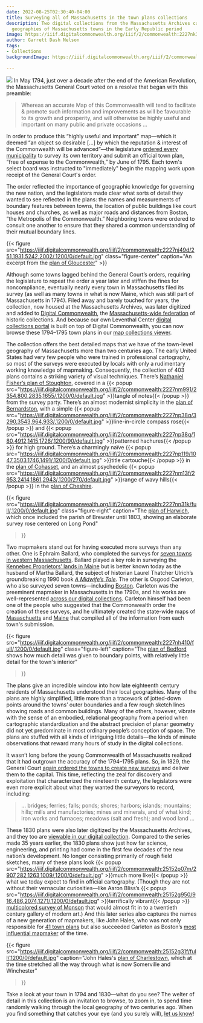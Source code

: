 ```yaml
---
date: 2022-08-25T02:30:40-04:00
title: Surveying all of Massachusetts in the town plans collections
description: Two digital collections from the Massachusetts Archives capture the micro-scaled
  geographies of Massachusetts towns in the Early Republic period
image: https://iiif.digitalcommonwealth.org/iiif/2/commonwealth:2227nk39c/545,5348,4431,1654/,1200/0/default.jpg
author: Garrett Dash Nelson
tags:
- Collections
backgroundImage: https://iiif.digitalcommonwealth.org/iiif/2/commonwealth:2227nk39c/545,5348,4431,1654/,1200/0/default.jpg

---
```

![](https://iiif.archivelab.org/iiif/actsresolvespass179495mass$208/424,2200,1543,417/full/0/default.jpg)
In May 1794, just over a decade after the end of the American Revolution, the Massachusetts General Court voted on a resolve that began with this preamble:

> Whereas an accurate Map of this Commonwealth will tend to facilitate & promote such information and improvements as will be favourable to its growth and prosperity, and will otherwise be highly useful and important on many public and private occasions …

In order to produce this “highly useful and important” map—which it deemed “an object so desirable \[…\] by which the reputation & interest of the Commonwealth will be advanced”—the legislature [ordered every municipality](https://archive.org/details/actsresolvespass179495mass/page/202/mode/2up) to survey its own territory and submit an official town plan, “free of expense to the Commonwealth,” by June of 1795. Each town's select board was instructed to "immediately" begin the mapping work upon receipt of the General Court's order.

The order reflected the importance of geographic knowledge for governing the new nation, and the legislators made clear what sorts of detail they wanted to see reflected in the plans: the names and measurements of boundary features between towns, the location of public buildings like court houses and churches, as well as major roads and distances from Boston, “the Metropolis of the Commonwealth.” Neighboring towns were ordered to consult one another to ensure that they shared a common understanding of their mutual boundary lines. 

{{< figure 
src="https://iiif.digitalcommonwealth.org/iiif/2/commonwealth:2227nj49d/251,1931,5242,2002/,1200/0/default.jpg"
class="figure-center"
caption="An excerpt from the [plan of Gloucester](https://collections.leventhalmap.org/search/commonwealth:2227nj484)" >}}

Although some towns lagged behind the General Court’s orders, requiring the legislature to repeat the order a year later and stiffen the fines for noncompliance, eventually nearly every town in Massachusetts filed its survey (as well as many towns in what is now Maine, which was still part of Massachusetts in 1794). Filed away and barely touched for years, the collection, now housed at the Massachusetts Archives, was later digitized and added to [Digital Commonwealth](https://www.digitalcommonwealth.org), the [Massachusetts-wide federation](https://www.digitalcommonwealth.org/about_dc) of historic collections. And because our own Leventhal Center [digital collections portal](https://collections.leventhalmap.org) is built on top of Digital Commonwealth, you can now browse these 1794–1795 town plans in our [map collections viewer](https://collections.leventhalmap.org/search?f%5Bcollection_name_ssim%5D%5B%5D=Town+plans%2C+1794).


The collection offers the best detailed maps that we have of the town-level geography of Massachusetts more than two centuries ago. The early United States had very few people who were trained in professional cartography, so most of the surveys were executed by locals with only a rudimentary working knowledge of mapmaking. Consequently, the collection of 403 plans contains a striking variety of visual techniques. There’s [Nathaniel Fisher’s plan of Stoughton](https://collections.leventhalmap.org/search/commonwealth:2227nm98r), covered in a {{< popup src="https://iiif.digitalcommonwealth.org/iiif/2/commonwealth:2227nm991/2354,800,2835,1655/,1200/0/default.jpg" >}}tangle of notes{{< /popup >}} from the survey party. There’s an almost modernist simplicity in the [plan of Bernardston](https://collections.leventhalmap.org/search/commonwealth:2227np37f), with a simple {{< popup src="https://iiif.digitalcommonwealth.org/iiif/2/commonwealth:2227np38q/3290,3543,964,933/,1200/0/default.jpg" >}}line-in-circle compass rose{{< /popup >}} and {{< popup src="https://iiif.digitalcommonwealth.org/iiif/2/commonwealth:2227np38q/180,4912,1415,1726/,1200/90/default.jpg" >}}patterned hachures{{< /popup >}} for high ground. There’s a charmingly naïve {{< popup src="https://iiif.digitalcommonwealth.org/iiif/2/commonwealth:2227np119/1047,3503,1746,1491/,1200/0/default.jpg" >}}title cartouche{{< /popup >}} in the [plan of Cohasset](https://collections.leventhalmap.org/search/commonwealth:2227np101), and an almost psychedelic {{< popup src="https://iiif.digitalcommonwealth.org/iiif/2/commonwealth:2227nm13f/2953,2414,1861,2943/,1200/270/default.jpg" >}}range of wavy hills{{< /popup >}} in the [plan of Cheshire](https://collections.leventhalmap.org/search/commonwealth:2227nm125).

{{<
figure
src="https://iiif.digitalcommonwealth.org/iiif/2/commonwealth:2227nn31k/full/,1200/0/default.jpg"
class="figure-right"
caption="The [plan of Harwich](https://collections.leventhalmap.org/search/commonwealth:2227nn309), which once included the parish of Brewster until 1803, showing an elaborate survey rose centered on Long Pond" 
>}}

Two mapmakers stand out for having executed more surveys than any other. One is Ephraim Ballard, who completed the surveys for [seven towns in western Massachusetts](https://collections.leventhalmap.org/search?f%5Bcollection_name_ssim%5D%5B%5D=Town+plans%2C+1794&f%5Bname_facet_ssim%5D%5B%5D=Ballard%2C+Ephraim&per_page=100). Ballard played a key role in surveying the [Kennebec Proprietors’ lands in Maine](https://maineanencyclopedia.com/ephraim-ballard/) but is better known today as the husband of Martha Ballard, the subject of historian Laurel Thatcher Ulrich’s groundbreaking 1990 book [_A Midwife’s Tale_](http://www.worldcat.org/oclc/1311523362). The other is Osgood Carleton, who also surveyed seven towns—including [Boston](https://collections.leventhalmap.org/search/commonwealth:2227np810). Carleton was the preeminent mapmaker in Massachusetts in the 1790s, and his works are well-represented [across our digital collections](https://collections.leventhalmap.org/search?f%5Bname_facet_ssim%5D%5B%5D=Carleton%2C+Osgood%2C+1742-1816&per_page=100). Carleton himself had been one of the people who suggested that the Commonwealth order the creation of these surveys, and he ultimately created the state-wide maps of [Masaschuetts](https://collections.leventhalmap.org/search/commonwealth:wd376568q) and [Maine](https://collections.leventhalmap.org/search/commonwealth:z603vg27d) that compiled all of the information from each town's submission.

{{< figure
src="https://iiif.digitalcommonwealth.org/iiif/2/commonwealth:2227nh410/full/,1200/0/default.jpg"
class="figure-left"
caption="The [plan of Bedford](https://collections.leventhalmap.org/search/commonwealth:2227nh40q) shows how much detail was given to boundary points, with relatively little detail for the town's interior"
>}}

The plans give an incredible window into how late eighteenth century residents of Massachusetts understood their local geographies. Many of the plans are highly simplified, little more than a tracework of jotted-down points around the towns’ outer boundaries and a few rough sketch lines showing roads and common buildings. Many of the others, however, vibrate with the sense of an embodied, relational geography from a period when cartographic standardization and the abstract precision of planar geometry did not yet predominate in most ordinary people’s conception of space. The plans are stuffed with all kinds of intriguing little details—the kinds of minute observations that reward many hours of study in the digital collections.

It wasn’t long before the young Commonwealth of Massachusetts realized that it had outgrown the accuracy of the 1794–1795 plans. So, in 1829, the General Court [again ordered the towns to create new surveys](https://archive.org/details/actsresolvespass182831mass/page/270/mode/1up) and deliver them to the capital. This time, reflecting the zeal for discovery and exploitation that characterized the nineteenth century, the legislators were even more explicit about what they wanted the surveyors to record, including:

> … bridges; ferries; falls; ponds; shores; harbors; islands; mountains; hills; mills and manufactories; mines and minerals, and of what kind; iron works and furnaces; meadows (salt and fresh); and wood land …

These 1830 plans were also later digitized by the Massachusetts Archives, and they too are [viewable in our digital collection](https://collections.leventhalmap.org/search?f%5Bcollection_name_ssim%5D%5B%5D=Town+plans%2C+1830). Compared to the series made 35 years earlier, the 1830 plans show just how far science, engineering, and printing had come in the first few decades of the new nation’s development. No longer consisting primarily of rough field sketches, many of these plans look {{< popup src="https://iiif.digitalcommonwealth.org/iiif/2/commonwealth:25152p07m/2907,282,1263,1009/,1200/0/default.jpg" >}}much more like{{< /popup >}} what we today expect to find in official cartography. (Though they are not without their vernacular curiosities—like Aaron Bliss’s {{< popup src="https://iiif.digitalcommonwealth.org/iiif/2/commonwealth:25152g950/916,486,2074,1271/,1200/0/default.jpg" >}}terrifically vibrant{{< /popup >}} [multicolored survey of Monson](https://collections.leventhalmap.org/search/commonwealth:25152g94q) that would almost fit in to a twentieth century gallery of modern art.) And this later series also captures the names of a new generation of mapmakers, like John Hales, who was not only responsible for [41 town plans](https://collections.leventhalmap.org/search?f%5Bcollection_name_ssim%5D%5B%5D=Town+plans%2C+1830&f%5Bname_facet_ssim%5D%5B%5D=Hales%2C+John+Groves) but also succeeded Carleton as Boston’s [most influential mapmaker](https://collections.leventhalmap.org/search/commonwealth:cj82m025j) of the time.

{{< figure
src="https://iiif.digitalcommonwealth.org/iiif/2/commonwealth:25152g31f/full/,1200/0/default.jpg"
caption="John Hales's [plan of Charlestown](https://collections.leventhalmap.org/search/commonwealth:25152g305), which at the time stretched all the way through what is now Somerville and Winchester"
>}}

Take a look at your town in 1794 and 1830—what do you see? The welter  of detail in this collection is an invitation to browse, to zoom in, to spend time randomly walking through the local geography of two centuries ago. When you find something that catches your eye (and you surely will), [let us know](https://www.leventhalmap.org/about/contact-connect/)!
